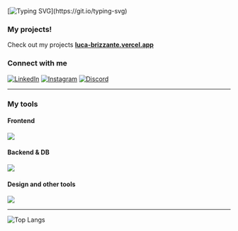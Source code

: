 [![Typing SVG](https://readme-typing-svg.herokuapp.com?font=Cascadia+Mono&weight=600&size=30&duration=2000&pause=1000&color=000000&background=FFFFFF&center=false&vCenter=true&width=460&height=50&lines=Full-stack++Web+Developer;Open+to+work!)](https://git.io/typing-svg)
###  My projects!
Check out my projects  [**luca-brizzante.vercel.app**](https://luca-brizzante.vercel.app)

### Connect with me
[![LinkedIn](https://img.shields.io/badge/LinkedIn-0A66C2?style=for-the-badge&logo=linkedin&logoColor=white)](https://linkedin.com/in/luca-brizzante-06897a33b)
[![Instagram](https://img.shields.io/badge/Instagram-E4405F?style=for-the-badge&logo=instagram&logoColor=white)](https://instagram.com/brizza.__)
[![Discord](https://img.shields.io/badge/Discord-5865F2?style=for-the-badge&logo=discord&logoColor=white)](https://discord.gg/.brizza)

---

### My tools
#### Frontend
<img src="https://skillicons.dev/icons?i=html,css,js,ts,react,nextjs,tailwind,bootstrap" />

#### Backend & DB
<img src="https://skillicons.dev/icons?i=nodejs,express,spring,mysql,postgres" />

#### Design and other tools
<img src="https://skillicons.dev/icons?i=git,linux,figma,postman,ps,ai" />

---

![Top Langs](https://github-readme-stats.vercel.app/api/top-langs/?username=brizzaa&layout=compact&theme=dark)  


